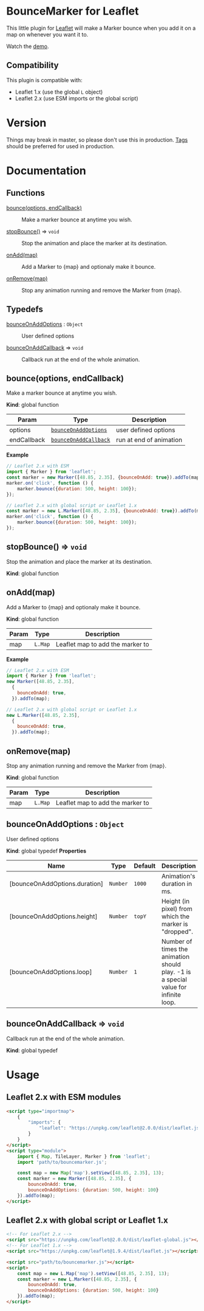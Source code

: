 # BounceMarker for Leaflet

This little plugin for [Leaflet](https://www.leafletjs.com) will make a Marker
bounce when you add it on a map on whenever you want it to.

Watch the [demo](http://maximeh.github.io/leaflet.bouncemarker/).

## Compatibility

This plugin is compatible with:
- Leaflet 1.x (use the global `L` object)
- Leaflet 2.x (use ESM imports or the global script)

# Version

Things may break in master, so please don't use this in production.
[Tags](https://github.com/maximeh/leaflet.bouncemarker/tags) should be preferred for used in production.

# Documentation

## Functions

<dl>
<dt><a href="#bounce">bounce(options, endCallback)</a></dt>
<dd><p>Make a marker bounce at anytime you wish.</p>
</dd>
<dt><a href="#stopBounce">stopBounce()</a> ⇒ <code>void</code></dt>
<dd><p>Stop the animation and place the marker at its destination.</p>
</dd>
<dt><a href="#onAdd">onAdd(map)</a></dt>
<dd><p>Add a Marker to {map} and optionaly make it bounce.</p>
</dd>
<dt><a href="#onRemove">onRemove(map)</a></dt>
<dd><p>Stop any animation running and remove the Marker from {map}.</p>
</dd>
</dl>

## Typedefs

<dl>
<dt><a href="#bounceOnAddOptions">bounceOnAddOptions</a> : <code>Object</code></dt>
<dd><p>User defined options</p>
</dd>
<dt><a href="#bounceOnAddCallback">bounceOnAddCallback</a> ⇒ <code>void</code></dt>
<dd><p>Callback run at the end of the whole animation.</p>
</dd>
</dl>

<a name="bounce"></a>

## bounce(options, endCallback)
Make a marker bounce at anytime you wish.

**Kind**: global function

| Param | Type | Description |
| --- | --- | --- |
| options | [<code>bounceOnAddOptions</code>](#bounceOnAddOptions) | user defined options |
| endCallback | [<code>bounceOnAddCallback</code>](#bounceOnAddCallback) | run at end of animation |

**Example**
```js
// Leaflet 2.x with ESM
import { Marker } from 'leaflet';
const marker = new Marker([48.85, 2.35], {bounceOnAdd: true}).addTo(map);
marker.on('click', function () {
    marker.bounce({duration: 500, height: 100});
});

// Leaflet 2.x with global script or Leaflet 1.x
const marker = new L.Marker([48.85, 2.35], {bounceOnAdd: true}).addTo(map);
marker.on('click', function () {
    marker.bounce({duration: 500, height: 100});
});
```
<a name="stopBounce"></a>

## stopBounce() ⇒ <code>void</code>
Stop the animation and place the marker at its destination.

**Kind**: global function
<a name="onAdd"></a>

## onAdd(map)
Add a Marker to {map} and optionaly make it bounce.

**Kind**: global function

| Param | Type | Description |
| --- | --- | --- |
| map | <code>L.Map</code> | Leaflet map to add the marker to |

**Example**
```js
// Leaflet 2.x with ESM
import { Marker } from 'leaflet';
new Marker([48.85, 2.35],
  {
    bounceOnAdd: true,
  }).addTo(map);

// Leaflet 2.x with global script or Leaflet 1.x
new L.Marker([48.85, 2.35],
  {
    bounceOnAdd: true,
  }).addTo(map);
```
<a name="onRemove"></a>

## onRemove(map)
Stop any animation running and remove the Marker from {map}.

**Kind**: global function

| Param | Type | Description |
| --- | --- | --- |
| map | <code>L.Map</code> | Leaflet map to add the marker to |

<a name="bounceOnAddOptions"></a>

## bounceOnAddOptions : <code>Object</code>
User defined options

**Kind**: global typedef
**Properties**

| Name | Type | Default | Description |
| --- | --- | --- | --- |
| [bounceOnAddOptions.duration] | <code>Number</code> | <code>1000</code> | Animation's duration in ms. |
| [bounceOnAddOptions.height] | <code>Number</code> | <code>topY</code> | Height (in pixel) from which the marker is "dropped". |
| [bounceOnAddOptions.loop] | <code>Number</code> | <code>1</code> | Number of times the animation should play. -1 is a special value for infinite loop. |

<a name="bounceOnAddCallback"></a>

## bounceOnAddCallback ⇒ <code>void</code>
Callback run at the end of the whole animation.

**Kind**: global typedef

# Usage

## Leaflet 2.x with ESM modules

```html
<script type="importmap">
    {
        "imports": {
            "leaflet": "https://unpkg.com/leaflet@2.0.0/dist/leaflet.js"
        }
    }
</script>
<script type="module">
    import { Map, TileLayer, Marker } from 'leaflet';
    import 'path/to/bouncemarker.js';

    const map = new Map('map').setView([48.85, 2.35], 13);
    const marker = new Marker([48.85, 2.35], {
        bounceOnAdd: true,
        bounceOnAddOptions: {duration: 500, height: 100}
    }).addTo(map);
</script>
```

## Leaflet 2.x with global script or Leaflet 1.x

```html
<!-- For Leaflet 2.x -->
<script src="https://unpkg.com/leaflet@2.0.0/dist/leaflet-global.js"></script>
<!-- For Leaflet 1.x -->
<script src="https://unpkg.com/leaflet@1.9.4/dist/leaflet.js"></script>

<script src="path/to/bouncemarker.js"></script>
<script>
    const map = new L.Map('map').setView([48.85, 2.35], 13);
    const marker = new L.Marker([48.85, 2.35], {
        bounceOnAdd: true,
        bounceOnAddOptions: {duration: 500, height: 100}
    }).addTo(map);
</script>
```
